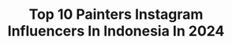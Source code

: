 ---
title: Top 10 Painters Instagram Influencers In Indonesia In 2024
description: >-
  Find top painters Instagram influencers in Indonesia in 2024. Most popular hashtags: #fashion #beautiful #paint #painting.
platform: Instagram
hits: 165
text_top: Identify the most popular Instagram profiles on inBeat.
text_bottom: Our database aggregates 165 Instagram influencers like this in Indonesia for you to connect with.
profiles:
  - username: "mario_blanco"
    fullname: >-
      Mario Blanco
    bio: >-
      Painter & Photografer 🔹follow @blancomuseum 🔹follow @blancoparmandif 👇🏼Check out👇🏼
    location: "Indonesia"
    followers: 32323
    engagement: 325
    commentsToLikes: 0.020446
    id: ck5hpvh18s1ap0i11qhc2gdtu
    verified: false
    hashtags: "#indonesia, #humaninterest, #culture, #lanscape"
  - username: "rizkiart_9"
    fullname: >-
      Rizki Art
    bio: >-
      email : rizkinoor379@gmail.com 🎨 & 📷 Tasikmalaya Youtuber Painter
    location: "Indonesia"
    followers: 75117
    engagement: 374
    commentsToLikes: 0.016172
    id: ck8syj3upkyvv0j78opa72c35
    verified: false
    hashtags: "#areioutdoorgear, #dreamteam"
  - username: "zzzany13"
    fullname: >-
      The professor Zany13 -BSB, ZNC
    bio: >-
      JAKARTA - a graffiti writer & Mural painter,a drummer and sneakers enthusiast @unreleased.ntl @nevertoolavish 📧 zany13_graffiti@hotmail.com
    location: "Indonesia"
    followers: 11628
    engagement: 421
    commentsToLikes: 0.035598
    id: ck0u2fh1czsly0i19sxgdtm4l
    verified: false
    hashtags: "#zaner, #graffiti, #grafflife, #zincnitecrew"
  - username: "super.didi"
    fullname: >-
      👧🏻 Alodia & 👶🏻 Orlando
    bio: >-
      Closed Endorsement 🙏🏻 SORRY 😢 Surabaya . 👩🏻 Mameh Sherly 🧔🏻 Papeh Hadi . #DDPhotoDoodle & watercolor works by @painterest.id
    location: "Indonesia"
    followers: 65294
    engagement: 250
    commentsToLikes: 2.089597
    id: ck5q85lvi4jy10i11fej85m3x
    verified: false
    hashtags: "#gayanyamansikecil, #bikinnyamansikecil, #opiabottlestrawkekinian, #penuhikebutuhanminumpakaiopia"
  - username: "mc_wildlife"
    fullname: >-
      Murat Çalışkan
    bio: >-
      Wildlife Photographer /  Birdwatching Expert / Architecter / Mod : @birds_private 🐥🐤 Mod : @wildlife_private 🐯🐒🐧
    location: "Indonesia"
    followers: 19224
    engagement: 373
    commentsToLikes: 0.022681
    id: ck0u77fqx431r0i19olgxl094
    verified: false
    hashtags: "#eye, #model, #raptor, #birds"
  - username: "heyheyerikasart"
    fullname: >-
      Erika Joyce
    bio: >-
      Entrepreneur 🦋 𝐎𝐩𝐞𝐧 𝐟𝐨𝐫 𝐜𝐨𝐦𝐦𝐢𝐬𝐬𝐢𝐨𝐧 SHOPEE SHOP
    location: "Indonesia"
    followers: 7047
    engagement: 211
    commentsToLikes: 0.022178
    id: ckaozoz22mr7z0i78052pip2y
    verified: false
    hashtags: "#artistoninstagram, #jisookim, #drawingsketch, #ros"
  - username: "bennygun"
    fullname: >-
      Benny Gunawan
    bio: >-
      📍Surabaya 🙋🏻‍♂️BA @eklesclinicsurabaya @dr.mf_beautycare @flexzone.id 👉🏻 DM for PP / Endorsement 🎉 TIKTOK 200k followers
    location: "Indonesia"
    followers: 96890
    engagement: 144
    commentsToLikes: 0.129232
    id: ck1376jk0a1e00i19nlk76lmt
    verified: false
    hashtags: "#homeworkouts, #model, #yogyakarta, #jogjaku"
  - username: "agidrajat"
    fullname: >-
      Agi Drajat
    bio: >-
      🇮🇩🇰🇷 📞Pp/endors DM Fashion|beauty|lifestay 📍Bandung,Sagitarius
    location: "Indonesia"
    followers: 10324
    engagement: 1155
    commentsToLikes: 0.054671
    id: ck8tdl4053rdo0j789nu27aoj
    verified: false
    hashtags: "#cowokmanis, #cogan, #ootdstyle, #selebgramhitz"
  - username: "diyhacksvideo"
    fullname: >-
      DIY & Life Hack Video 🌐
    bio: >-
      Creative - Innovation - Craft - DIY 💡 We post the most creative videos 📧 DM for credit/removal OPEN SHOUTOUT
    location: "Indonesia"
    followers: 36181
    engagement: 493
    commentsToLikes: 0.014341
    id: ck8t6sm5fekk30j78qwhk21jy
    verified: false
    hashtags: "#craftblog, #craftsy, #paint, #diyhomeprojects"
  - username: "urbanarbordesigns"
    fullname: >-
      UrbanArbor Designs
    bio: >-
      Custom Furniture/Decor Interior/Exterior Painting Service DM for Quotes ID/WA/HI🎯
    location: "Indonesia"
    followers: 21947
    engagement: 270
    commentsToLikes: 0.177134
    id: ck6tzx4odce160j71yml9m2z1
    verified: false
    hashtags: "#fitnessmotivation, #igdaily, #farmhousefurniture, #metalandwood"
---